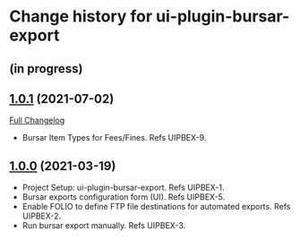 # Change history for ui-plugin-bursar-export

## (in progress)

## [1.0.1](https://github.com/folio-org/ui-plugin-bursar-export/tree/v1.0.1) (2021-07-02)
[Full Changelog](https://github.com/folio-org/ui-plugin-bursar-export/compare/v1.0.0...v1.0.1)

* Bursar Item Types for Fees/Fines. Refs UIPBEX-9.

## [1.0.0](https://github.com/folio-org/ui-plugin-bursar-export/tree/v1.0.0) (2021-03-19)

* Project Setup: ui-plugin-bursar-export. Refs UIPBEX-1.
* Bursar exports configuration form (UI). Refs UIPBEX-5.
* Enable FOLIO to define FTP file destinations for automated exports. Refs UIPBEX-2.
* Run bursar export manually. Refs UIPBEX-3.
